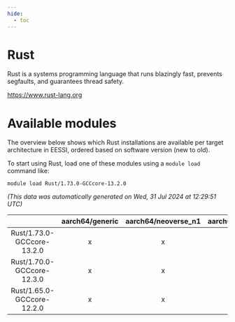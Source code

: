 ```yaml
---
hide:
  - toc
---
```


Rust
====


Rust is a systems programming language that runs blazingly fast, prevents segfaults, and guarantees thread safety.

https://www.rust-lang.org
# Available modules


The overview below shows which Rust installations are available per target architecture in EESSI, ordered based on software version (new to old).

To start using Rust, load one of these modules using a `module load` command like:

```shell
module load Rust/1.73.0-GCCcore-13.2.0
```

*(This data was automatically generated on Wed, 31 Jul 2024 at 12:29:51 UTC)*  

| |aarch64/generic|aarch64/neoverse_n1|aarch64/neoverse_v1|x86_64/generic|x86_64/amd/zen2|x86_64/amd/zen3|x86_64/intel/haswell|x86_64/intel/skylake_avx512|
| :---: | :---: | :---: | :---: | :---: | :---: | :---: | :---: | :---: |
|Rust/1.73.0-GCCcore-13.2.0|x|x|x|x|x|x|x|x|
|Rust/1.70.0-GCCcore-12.3.0|x|x|x|x|x|x|x|x|
|Rust/1.65.0-GCCcore-12.2.0|x|x|x|x|x|x|x|x|
